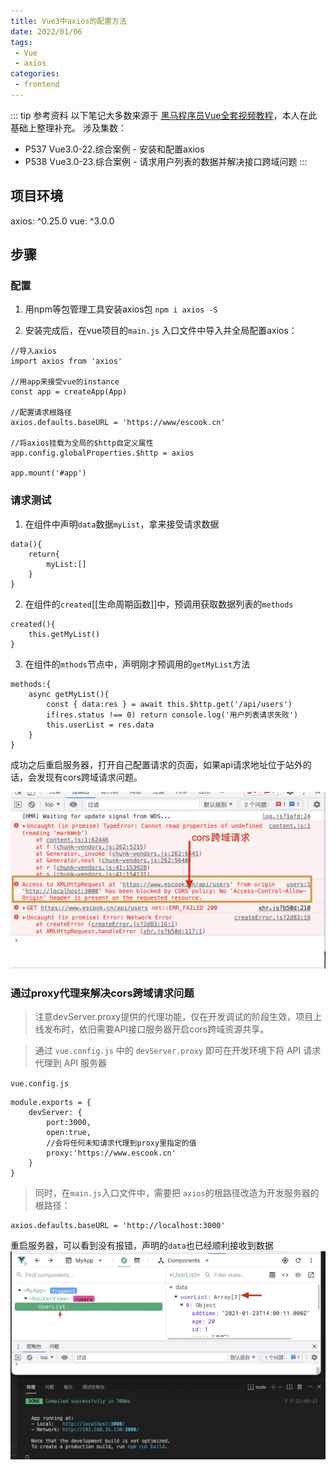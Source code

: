 ```yaml
---
title: Vue3中axios的配置方法
date: 2022/01/06
tags:
 - Vue
 - axios
categories:
 - frontend
---
```


::: tip 参考资料
以下笔记大多数来源于 [黑马程序员Vue全套视频教程](https://www.bilibili.com/video/BV1zq4y1p7ga?from=search&seid=14896841834527189848&spm_id_from=333.337.0.0)，本人在此基础上整理补充。
涉及集数：
- P537 Vue3.0-22.综合案例 - 安装和配置axios
- P538 Vue3.0-23.综合案例 - 请求用户列表的数据并解决接口跨域问题
::: 
## 项目环境
axios: ^0.25.0
vue: ^3.0.0

## 步骤
### 配置
1. 用npm等包管理工具安装axios包
`npm i axios -S`

2. 安装完成后，在vue项目的`main.js` 入口文件中导入并全局配置axios：
```
//导入axios
import axios from 'axios'

//用app来接受vue的instance
const app = createApp(App)

//配置请求根路径
axios.defaults.baseURL = 'https://www/escook.cn'

//将axios挂载为全局的$http自定义属性
app.config.globalProperties.$http = axios

app.mount('#app')

```

### 请求测试

1. 在组件中声明`data`数据`myList`，拿来接受请求数据
```
data(){
	return{
		myList:[]
	}
}
```

2. 在组件的`created`[[生命周期函数]]中，预调用获取数据列表的`methods`

```
created(){
	this.getMyList()
}
```

3. 在组件的`mthods`节点中，声明刚才预调用的`getMyList`方法
```
methods:{
	async getMyList(){
		const { data:res } = await this.$http.get('/api/users')
		if(res.status !== 0) return console.log('用户列表请求失败')
		this.userList = res.data
	}
}
```

成功之后重启服务器，打开自己配置请求的页面，如果api请求地址位于站外的话，会发现有cors跨域请求问题。

![cors跨域请求](/img/vue-cors.jpg)


### 通过proxy代理来解决cors跨域请求问题

>注意devServer.proxy提供的代理功能，仅在开发调试的阶段生效，项目上线发布时，依旧需要API接口服务器开启cors跨域资源共享。

> 通过 `vue.config.js` 中的 `devServer.proxy` 即可在开发环境下将 API 请求代理到 API 服务器

`vue.config.js `
```
module.exports = {
	devServer: {
		port:3000,
		open:true,
		//会将任何未知请求代理到proxy里指定的值
		proxy:'https://www.escook.cn'
	}
}

```

 > 同时，在`main.js`入口文件中，需要把 `axios`的根路径改造为开发服务器的根路径：

 ```
 axios.defaults.baseURL = 'http://localhost:3000'
 ```


 重启服务器，可以看到没有报错，声明的`data`也已经顺利接收到数据
 ![使用proxy代理后成功获取到数据](/img/vue-proxy.jpg)
 